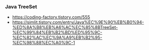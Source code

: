 ### Java TreeSet
- https://coding-factory.tistory.com/555
- https://simlit.tistory.com/entry/Java%EC%9E%90%EB%B0%94-%ED%8A%B8%EB%A6%AC%EC%85%8BTreeSet-%EC%99%84%EB%B2%BD%ED%95%9C-%EC%82%AC%EC%9A%A9%EB%B2%95-%EC%98%88%EC%A0%9C-1